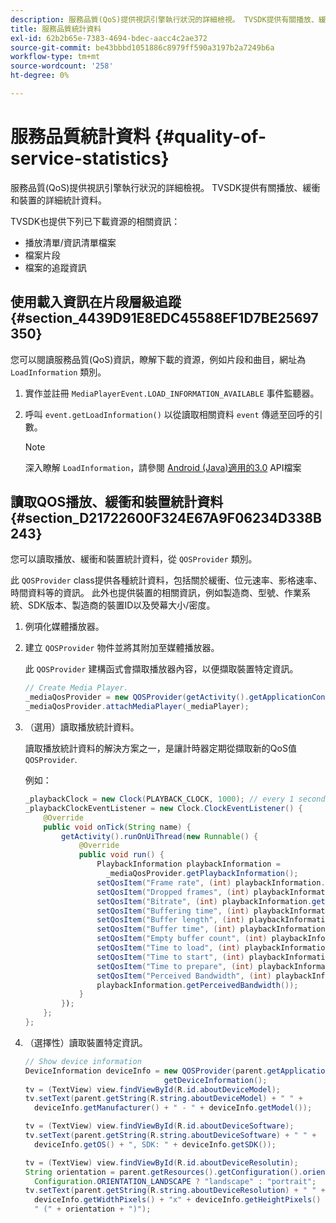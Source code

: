 ```yaml
---
description: 服務品質(QoS)提供視訊引擎執行狀況的詳細檢視。 TVSDK提供有關播放、緩衝和裝置的詳細統計資料。
title: 服務品質統計資料
exl-id: 62b2b65e-7383-4694-bdec-aacc4c2ae372
source-git-commit: be43bbbd1051886c8979ff590a3197b2a7249b6a
workflow-type: tm+mt
source-wordcount: '258'
ht-degree: 0%

---
```


# 服務品質統計資料 {#quality-of-service-statistics}

服務品質(QoS)提供視訊引擎執行狀況的詳細檢視。 TVSDK提供有關播放、緩衝和裝置的詳細統計資料。

TVSDK也提供下列已下載資源的相關資訊：

* 播放清單/資訊清單檔案
* 檔案片段
* 檔案的追蹤資訊

## 使用載入資訊在片段層級追蹤 {#section_4439D91E8EDC45588EF1D7BE25697350}

您可以閱讀服務品質(QoS)資訊，瞭解下載的資源，例如片段和曲目，網址為 `LoadInformation` 類別。

1. 實作並註冊 `MediaPlayerEvent.LOAD_INFORMATION_AVAILABLE` 事件監聽器。
1. 呼叫 `event.getLoadInformation()` 以從讀取相關資料 `event` 傳遞至回呼的引數。

   >[!NOTE]
   >
   >深入瞭解 `LoadInformation`，請參閱 [Android (Java)適用的3.0](https://help.adobe.com/en_US/primetime/api/psdk/javadoc3.0/index.html) API檔案

## 讀取QOS播放、緩衝和裝置統計資料 {#section_D21722600F324E67A9F06234D338B243}

您可以讀取播放、緩衝和裝置統計資料，從 `QOSProvider` 類別。

此 `QOSProvider` class提供各種統計資料，包括關於緩衝、位元速率、影格速率、時間資料等的資訊。 此外也提供裝置的相關資訊，例如製造商、型號、作業系統、SDK版本、製造商的裝置ID以及熒幕大小/密度。

1. 例項化媒體播放器。
1. 建立 `QOSProvider` 物件並將其附加至媒體播放器。

   此 `QOSProvider` 建構函式會擷取播放器內容，以便擷取裝置特定資訊。

   ```java
   // Create Media Player. 
   _mediaQosProvider = new QOSProvider(getActivity().getApplicationContext()); 
   _mediaQosProvider.attachMediaPlayer(_mediaPlayer);
   ```

1. （選用）讀取播放統計資料。

   讀取播放統計資料的解決方案之一，是讓計時器定期從擷取新的QoS值 `QOSProvider`.

   例如：

   ```java
   _playbackClock = new Clock(PLAYBACK_CLOCK, 1000); // every 1 second 
   _playbackClockEventListener = new Clock.ClockEventListener() { 
       @Override 
       public void onTick(String name) { 
           getActivity().runOnUiThread(new Runnable() { 
               @Override 
               public void run() { 
                   PlaybackInformation playbackInformation =  
                     _mediaQosProvider.getPlaybackInformation();  
                   setQosItem("Frame rate", (int) playbackInformation.getFrameRate());  
                   setQosItem("Dropped frames", (int) playbackInformation.getDroppedFrameCount()); 
                   setQosItem("Bitrate", (int) playbackInformation.getBitrate()); 
                   setQosItem("Buffering time", (int) playbackInformation.getBufferingTime());  
                   setQosItem("Buffer length", (int) playbackInformation.getBufferLength());  
                   setQosItem("Buffer time", (int) playbackInformation.getBufferTime());  
                   setQosItem("Empty buffer count", (int) playbackInformation.getEmptyBufferCount());  
                   setQosItem("Time to load", (int) playbackInformation.getTimeToLoad());  
                   setQosItem("Time to start", (int) playbackInformation.getTimeToStart()); 
                   setQosItem("Time to prepare", (int) playbackInformation.getTimeToPrepare()); 
                   setQosItem("Perceived Bandwidth", (int) playbackInformation.getPerceivedBandwidth());   
                   playbackInformation.getPerceivedBandwidth()); 
               } 
           }); 
       }; 
   }; 
   ```

1. （選擇性）讀取裝置特定資訊。

   ```java
   // Show device information 
   DeviceInformation deviceInfo = new QOSProvider(parent.getApplicationContext()). 
                                  getDeviceInformation(); 
   tv = (TextView) view.findViewById(R.id.aboutDeviceModel); 
   tv.setText(parent.getString(R.string.aboutDeviceModel) + " " +  
     deviceInfo.getManufacturer() + " - " + deviceInfo.getModel()); 
   
   tv = (TextView) view.findViewById(R.id.aboutDeviceSoftware); 
   tv.setText(parent.getString(R.string.aboutDeviceSoftware) + " " +  
     deviceInfo.getOS() + ", SDK: " + deviceInfo.getSDK()); 
   
   tv = (TextView) view.findViewById(R.id.aboutDeviceResolutin); 
   String orientation = parent.getResources().getConfiguration().orientation ==  
     Configuration.ORIENTATION_LANDSCAPE ? "landscape" : "portrait"; 
   tv.setText(parent.getString(R.string.aboutDeviceResolution) + " " +  
     deviceInfo.getWidthPixels() + "x" + deviceInfo.getHeightPixels() +  
     " (" + orientation + ")"); 
   ```
